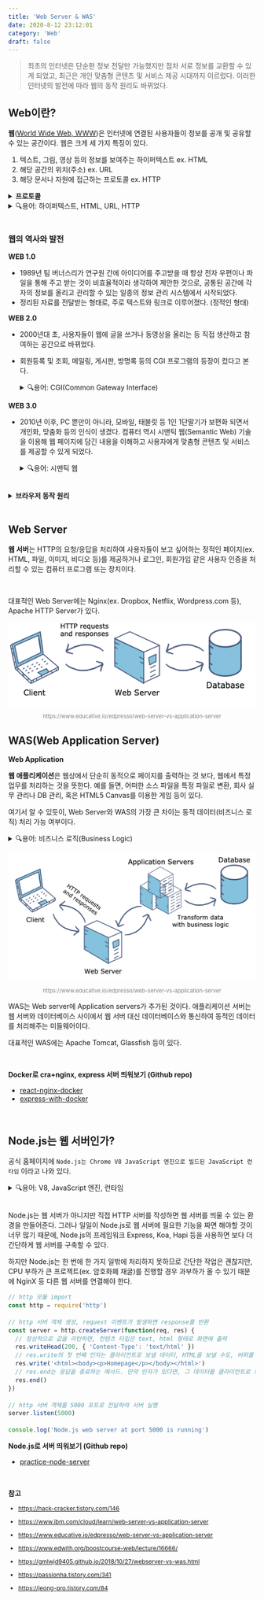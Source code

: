 ```yaml
---
title: 'Web Server & WAS'
date: 2020-8-12 23:12:01
category: 'Web'
draft: false
---
```


> 최초의 인터넷은 단순한 정보 전달만 가능했지만 점차 서로 정보를 교환할 수 있게 되었고, 최근은 개인 맞춤형 콘텐츠 및 서비스 제공 시대까지 이르렀다. 이러한 인터넷의 발전에 따라 웹의 동작 원리도 바뀌었다.

## Web이란?

**웹**([World Wide Web, WWW](https://en.wikipedia.org/wiki/World_Wide_Web))은 인터넷에 연결된 사용자들이 정보를 공개 및 공유할 수 있는 공간이다. 웹은 크게 세 가지 특징이 있다.

1. 텍스트, 그림, 영상 등의 정보를 보여주는 하이퍼텍스트 ex. HTML
2. 해당 공간의 위치(주소) ex. URL
3. 해당 문서나 자원에 접근하는 프로토콜 ex. HTTP

  <details>
    <summary style="font-weight: bold;">프로토콜</summary>
    <div style="font-size: 14px;">
    프로토콜은 5개의 계층으로 나뉘는데, 위로 갈수록 사용자(클라이언트)와 가까운 작업을, 아래로 갈수록 기계와 가까운 작업을 담당한다.

![](./images/protocol.png)

    <ol>
        <li><span style="font-weight: bold;">애플리케이션 계층</span>: 서버와 클라이언트의 통신. ex. HTTP, SMTP, POP3, FTP 등</li>
        <li><span style="font-weight: bold;">통신 계층</span>: 데이터를 확실히 송/수신하기 위해 작동. 데이터를 `패킷`이라는 단위로 나누어 보내고, 이를 다시 조립하여 원래 데이터로 만듬. ex. TCP, UDP</li>
        <li><span style="font-weight: bold;">네트워크 계층</span>: 수신측 컴퓨터까지 데이터를 전달하기 위해 작동. 전달된 데이터의 손상 여부나 수신측이 잘 받았는지에 대해서는 관여하지 않음 ex. IP</li>
        <li><span style="font-weight: bold;">데이터 링크 계층</span>: 네트워크에 직접 연결된 기기 간을 전송할 수 있도록 만듬. ex. Ethernet, PPP 등</li>
        <li><span style="font-weight: bold;">물리 계층</span>: 데이터를 신호로, 신호를 데이터로 변환.</li>
    </ol>

이 다섯 가지의 프로토콜을 조합하면 다양한 애플리케이션이나 기기를 처리할 수 있다.

    </div>

  </details>

<details>
  <summary>🔍용어: 하이퍼텍스트, HTML, URL, HTTP</summary>
  <ul style="font-size: 14px;">
      <li><span style="font-weight: bold;">하이퍼텍스트(HyperText)</span>: 한 문서에서 다른 문서의 위치 정보를 심어서 양쪽을 연결해주는 텍스트</li>
      <li><span style="font-weight: bold;">HTML(HyperText Language)</span>: 웹을 위한 마크업*(태그 등을 이용해 문서나 데이터 구조를 명기하는 언어 중 하나)* 언어</li>
      <li><span style="font-weight: bold;">URL(Uniform Resource Locator)</span>: <span style="font-style: italic; color: gray;">https://www.rootenergy.co.kr/home</span> 와 같은 웹의 주소</li>
      <li><span style="font-weight: bold;">HTTP(HyperText Transfer Protocol)</span>: 웹 상에서 정보(하이퍼텍스트 문서)를 주고 받을 때 사용 되는 통신 규약</li>
  </ul>
</details>

<br />

### 웹의 역사와 발전

**WEB 1.0**

- 1989년 팀 버너스리가 연구원 간에 아이디어를 주고받을 때 항상 전자 우편이나 파일을 통해 주고 받는 것이 비효율적이라 생각하여 제안한 것으로, 공통된 공간에 각자의 정보를 올리고 관리할 수 있는 일종의 정보 관리 시스템에서 시작되었다.
- 정리된 자료를 전달받는 형태로, 주로 텍스트와 링크로 이루어졌다. (정적인 형태)

**WEB 2.0**

- 2000년대 초, 사용자들이 웹에 글을 쓰거나 동영상을 올리는 등 직접 생산하고 참여하는 공간으로 바뀌었다.
- 회원등록 및 조회, 메일링, 게시판, 방명록 등의 CGI 프로그램의 등장이 컸다고 본다.

  <details>
    <summary>🔍용어: CGI(Common Gateway Interface)</summary>
    <ul style="font-size: 14px;">
        <li>서버와 클라이언트 간의 정보 교환을 가능하게 해주는 것</li>
        <li>HTTP는 이전에 어떤 요청과 응답을 주고 받았는지 기억하지 못하는 일회성 규약이다. 하지만 CGI가 필요한 정보를 저장 했다가 다음에 필요할 때 다시 보낼 수 있게 되었다.</li>
    </ul>
  </details>

**WEB 3.0**

- 2010년 이후, PC 뿐만이 아니라, 모바일, 태블릿 등 1인 1단말기가 보편화 되면서 개인화, 맞춤화 등의 인식이 생겼다. 컴퓨터 역시 시맨틱 웹(Semantic Web) 기술을 이용해 웹 페이지에 담긴 내용을 이해하고 사용자에게 맞춤형 콘텐츠 및 서비스를 제공할 수 있게 되었다.

  <details>
      <summary>🔍용어: 시맨틱 웹</summary>
      <ul style="font-size: 14px;">
          <li>시맨틱: 페이지의 태그를 통해 의미 부여를 할 수 있는 기능</li>
          <li>시맨틱 웹은 '의미론적인 웹'이라는 뜻으로, 인터넷 상의 리소스(웹 문서, 파일, 서비스 등)에 대한 정보와 자원 사이의 정보를 기계가 처리할 수 있는 온톨로지 형태로 표현하고, 이를 자동화된 기계(컴퓨터)가 처리하도록 하는 프레임워크이자 기술이다.</li>
          <li>HTML5에서 시맨틱 웹을 쉽게 구성할 수 있도록 시맨틱 태그 요소들이 추가되었다.</li>
      </ul>
  </details>

<br />

<details>
  <summary style="font-weight: bold;">브라우저 동작 원리</summary>
  
  <div style="font-size: 14px;">
  브라우저는 웹을 보기 위해 사용하는 프로그램으로 대표적인 브라우저에는 크롬, 사파리, IE, 파이어폭스 등이 있다.

  <h3>브라우저 구조</h3>

<div style="text-align: center;"><img src="https://www.html5rocks.com/en/tutorials/internals/howbrowserswork/layers.png" >
<p style="font-size: 11px; color: gray;">https://www.html5rocks.com/en/tutorials/internals/howbrowserswork/</p></div>

  <ul>
      <li><span style="font-weight: bold;">사용자 인터페이스</span>: 주소 표시줄, 이전/다음 버튼, 북마크, 메뉴 등 요청한 페이지를 보여주는 창을 제외한 사용자가 컨트롤 가능한 부분</li>
      <li><span style="font-weight: bold;">브라우저 엔진</span>: Use Interface와 Rending Engine 사이의 동작 제어 (ex. Webkit, Blink, Gecko)</li>
      <li><span style="font-weight: bold;">렌더링 엔진</span>: 요청받은 내용(HTML, CSS, JavaScript 등 파일)을 브라우저 화면에 보여주는 것</li>
      <li><span style="font-weight: bold;">통신</span>: HTTP 요청과 같은 네트워크 호출에 사용</li>
      <li><span style="font-weight: bold;">자바스크립트 해석기</span>: 자바스크립트를 해석하고 실행 (ex. V8 엔진)</li>
      <li><span style="font-weight: bold;">UI 백엔드</span>: 기본적인 위젯(ex. 콤보박스)을 화면에 그릴 때 필요</li>
      <li><span style="font-weight: bold;">자료 저장소</span>: 로컬 스토리지, 쿠키 등 클라이언트 사이드에서 데이터를 저장하는 영역</li>
  </ul>

  <br />

  <h3>렌더링 엔진(Webkit 기준)</h3>

<div style="text-align: center;"><img src="./images/rendering.png">
<p style="font-size: 11px; color: gray;">https://d2.naver.com/helloworld/59361</p></div>

  <ol>
      <li><span style="font-weight: bold;">파싱(Parsing)</span>: 파싱은 서버로부터 받은 문서를 브라우저가 이해할 수 있는 구조로 변환하는 과정을 뜻한다. 파싱 결과는 문서 구조를 나타내는 노드 트리라 하는데, HTML 문서를 파싱하여 DOM 트리를 만들고, CSS 문서를 파싱하여 CCSOM 트리를 만든다. </li>
      <li><span style="font-weight: bold;">구축(Attachment)</span>: DOM과 CCSOM 트리를 결합하여 렌더 트리를 만든다. </li>
      <li><span style="font-weight: bold;">배치(Layout)</span>: 렌더 트리가 만들어지면, 레이아웃(리플로우)을 배치하여 각 노드를 정확한 위치에 표시하기 위해 크기를 계산한다. (ex. CSS에서 %로 할당된 값을 px 단위로 변환)</li>
      <li><span style="font-weight: bold;">그리기(Paint)</span>: 계산된 위치와 크기 등을 실제 픽셀로 표현한다. </li>
  </ol>
  </div>

</details>

<br />

## Web Server

**웹 서버**는 HTTP의 요청/응답을 처리하여 사용자들이 보고 싶어하는 정적인 페이지(ex. HTML, 파일, 이미지, 비디오 등)를 제공하거나 로그인, 회원가입 같은 사용자 인증을 처리할 수 있는 컴퓨터 프로그램 또는 장치이다.

<br />

대표적인 Web Server에는 Nginx(ex. Dropbox, Netflix, Wordpress.com 등), Apache HTTP Server가 있다.

<div style="text-align: center; "><img src="./images/webserver.png">
<p style="font-size: 11px; color: gray;">https://www.educative.io/edpresso/web-server-vs-application-server</p></div>

## WAS(Web Application Server)

**Web Application**

**웹 애플리케이션**은 웹상에서 단순히 동적으로 페이지를 출력하는 것 보다, 웹에서 특정 업무를 처리하는 것을 뜻한다. 예를 들면, 어떠한 소스 파일을 특정 파일로 변환, 회사 실무 관리나 DB 관리, 혹은 HTML5 Canvas를 이용한 게임 등이 있다.

여기서 알 수 있듯이, Web Server와 WAS의 가장 큰 차이는 동적 데이터(비즈니스 로직) 처리 가능 여부이다.

<details>
    <summary>🔍용어: 비즈니스 로직(Business Logic)</summary>
    <ul style="font-size: 14px;">
        <li>동적 데이터 생성 및 작업</li>
        <li>클라이언트가 원하는 데이터를 보여주기 위해, 데이터베이스에 연결, 생성, 변경, 저장하는 작업</li>
        <li>ex. 회원 가입을 위해 아이디 작성 후 제출하면, 데이터베이스에 중복된 아이디가 있는지 연결하여 확인 및 결과를 클라이언트에 전달</li>
    </ul>
</details>

<br />

<div style="text-align: center;"><img src="./images/was.png">
<p style="font-size: 11px; color: gray;">https://www.educative.io/edpresso/web-server-vs-application-server</p></div>

WAS는 Web server에 Application servers가 추가된 것이다. 애플리케이션 서버는 웹 서버와 데이터베이스 사이에서 웹 서버 대신 데이터베이스와 통신하여 동적인 데이터를 처리해주는 미들웨어이다.

대표적인 WAS에는 Apache Tomcat, Glassfish 등이 있다.

<br />

**Docker로 cra+nginx, express 서버 띄워보기 (Github repo)**

- [react-nginx-docker](https://github.com/howdy-mj/react-nginx-docker)
- [express-with-docker](https://github.com/howdy-mj/express-with-docker)

<br />

## Node.js는 웹 서버인가?

공식 홈페이지에 `Node.js는 Chrome V8 JavaScript 엔진으로 빌드된 JavaScript 런타임` 이라고 나와 있다.

<details>
    <summary>🔍용어: V8, JavaScript 엔진, 런타임</summary>
    <ul style="font-size: 14px;">
        <li>V8: C++로 작성된 구글의 오픈소스 고성능 자바스크립트와 웹어셈블리(C/C++을 웹에서 동작할 수 있도록 컴파일) 엔진</li>
        <li>JavaScript 엔진: 자바스크립트를 해석하고 실행하는 프로그램 또는 언어</li>
        <li>런타임: 프로그램이 실행되는 환경</li>
    </ul>
</details>

<br />

Node.js는 웹 서버가 아니지만 직접 HTTP 서버를 작성하면 웹 서버를 띄울 수 있는 환경을 만들어준다. 그러나 일일이 Node.js로 웹 서버에 필요한 기능을 짜면 해야할 것이 너무 많기 때문에, Node.js의 프레임워크 Express, Koa, Hapi 등을 사용하면 보다 더 간단하게 웹 서버를 구축할 수 있다.

하지만 Node.js는 한 번에 한 가지 일밖에 처리하지 못하므로 간단한 작업은 괜찮지만, CPU 부하가 큰 프로젝트(ex. 암호화폐 채굴)를 진행할 경우 과부하가 올 수 있기 때문에 NginX 등 다른 웹 서버를 연결해야 한다.

```js
// http 모듈 import
const http = require('http')

// http 서버 객체 생성, request 이벤트가 발생하면 response를 반환
const server = http.createServer(function(req, res) {
  // 정상적으로 값을 리턴하면, 컨텐츠 타입은 text, html 형태로 화면에 출력
  res.writeHead(200, { 'Content-Type': 'text/html' })
  // res.write의 첫 번째 인자는 클라이언트로 보낼 데이터, HTML을 보낼 수도, 버퍼를 보낼 수도 있음
  res.write('<html><body><p>Homepage</p></body></html>')
  // res.end는 응답을 종료하는 메서드. 만약 인자가 있다면, 그 데이터를 클라이언트로 보내고 종료
  res.end()
})

// http 서버 객체를 5000 포트로 전달하여 서버 실행
server.listen(5000)

console.log('Node.js web server at port 5000 is running')
```

**Node.js로 서버 띄워보기 (Github repo)**

- [practice-node-server](https://github.com/howdy-mj/practice-node-server)

<br />

**참고**

<div style="font-size: 12px;">

- https://hack-cracker.tistory.com/146

- https://www.ibm.com/cloud/learn/web-server-vs-application-server

- https://www.educative.io/edpresso/web-server-vs-application-server

- https://www.edwith.org/boostcourse-web/lecture/16666/

- https://gmlwjd9405.github.io/2018/10/27/webserver-vs-was.html

- https://passionha.tistory.com/341

- https://jeong-pro.tistory.com/84

</div>

